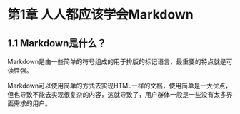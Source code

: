 # 第1章 人人都应该学会Markdown

## 1.1 Markdown是什么？

​	Markdown是由一些简单的符号组成的用于排版的标记语言，最重要的特点就是可读性强。

​	Markdown可以使用简单的方式去实现HTML一样的文档，使用简单是一大优点，但也导致不能去实现很复杂的内容，这就导致了，用户群体一般是一些没有太多界面需求的用户。

